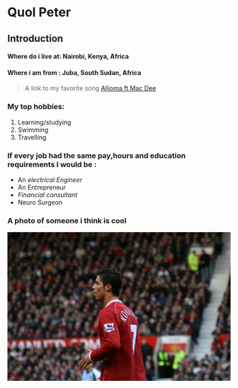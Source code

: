 # Quol Peter

## Introduction

#### Where do i live at: Nairobi, Kenya, Africa

#### Where i am from : Juba, South Sudan, Africa

> A link to my favorite song [Alijoma ft Mac Dee](https://www.youtube.com/watch?v=EVhEbVs8u2Q)

### My top hobbies:

1. Learning/studying
1. Swimming
1. Travelling

### If every job had the same pay,hours and education requirements I would be :

- An _electrical Engineer_
- An Entrepreneur
- _Financial consultant_
- Neuro Surgeon

### A photo of someone i think is cool

![Cristiano Ronaldo](images/Cristiano_Ronaldo.jpg)
